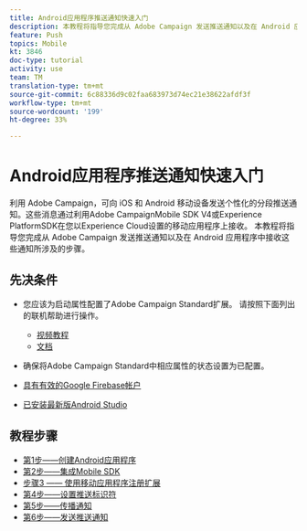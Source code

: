 ```yaml
---
title: Android应用程序推送通知快速入门
description: 本教程将指导您完成从 Adobe Campaign 发送推送通知以及在 Android 应用程序中接收这些通知所涉及的步骤。
feature: Push
topics: Mobile
kt: 3846
doc-type: tutorial
activity: use
team: TM
translation-type: tm+mt
source-git-commit: 6c88336d9c02faa683973d74ec21e38622afdf3f
workflow-type: tm+mt
source-wordcount: '199'
ht-degree: 33%

---
```


# Android应用程序推送通知快速入门

利用 Adobe Campaign，可向 iOS 和 Android 移动设备发送个性化的分段推送通知。这些消息通过利用Adobe CampaignMobile SDK V4或Experience PlatformSDK在您以Experience Cloud设置的移动应用程序上接收。
本教程将指导您完成从 Adobe Campaign 发送推送通知以及在 Android 应用程序中接收这些通知所涉及的步骤。

## 先决条件

* 您应该为启动属性配置了Adobe Campaign Standard扩展。 请按照下面列出的联机帮助进行操作。
   * [视频教程](https://video.tv.adobe.com/v/26224?quality=12&captions=chi_hans)
   * [文档](https://docs.adobe.com/content/help/en/campaign-learn/campaign-standard-tutorials/communication-channels/mobile/configure-mobile-apps-using-aep-sdk.html)

* 确保将Adobe Campaign Standard中相应属性的状态设置为已配置。
* [具有有效的Google Firebase帐户](https://firebase.google.com)
* [已安装最新版Android Studio](https://developer.android.com/studio)

## 教程步骤

* [第1步——创建Android应用程序](/help/tutorial-push-notifications-android/create-android-app.md)
* [第2步——集成Mobile SDK](/help/tutorial-push-notifications-android/integrating-with-mobile-sdk.md)
* [步骤3 —— 使用移动应用程序注册扩展](/help/tutorial-push-notifications-android/register-mobile-extensions.md)
* [第4步——设置推送标识符](/help/tutorial-push-notifications-android/set-push-identifier.md)
* [第5步——传播通知](/help/tutorial-push-notifications-android/propagate-notification.md)
* [第6步——发送推送通知](/help/tutorial-push-notifications-android/send-push-notification.md)
